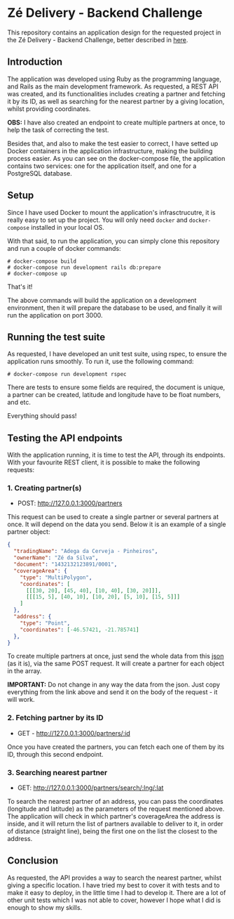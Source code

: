 # Zé Delivery - Backend Challenge

This repository contains an application design for the requested project in the Zé Delivery - Backend Challenge, better described in [here](https://github.com/ZXVentures/ze-code-challenges/blob/master/backend.md).

## Introduction

The application was developed using Ruby as the programming language, and Rails as the main development framework. As requested, a REST API was created, and its functionalities includes creating a partner and fetching it by its ID, as well as searching for the nearest partner by a giving location, whilst providing coordinates.

**OBS:** I have also created an endpoint to create multiple partners at once, to help the task of correcting the test.

Besides that, and also to make the test easier to correct, I have setted up Docker containers in the application infrastructure, making the building process easier. As you can see on the docker-compose file, the application contains two services: one for the application itself, and one for a PostgreSQL database.

## Setup

Since I have used Docker to mount the application's infrasctrucutre, it is really easy to set up the project. You will only need `docker` and `docker-compose` installed in your local OS.

With that said, to run the application, you can simply clone this repository and run a couple of docker commands:

```
# docker-compose build
# docker-compose run development rails db:prepare
# docker-compose up
```

That's it!

The above commands will build the application on a development environment, then it will prepare the database to be used, and finally it will run the application on port 3000.

## Running the test suite

As requested, I have developed an unit test suite, using rspec, to ensure the application runs smoothly. To run it, use the following command:

```
# docker-compose run development rspec
```

There are tests to ensure some fields are required, the document is unique, a partner can be created, latitude and longitude have to be float numbers, and etc.

Everything should pass!

## Testing the API endpoints

With the application running, it is time to test the API, through its endpoints. With your favourite REST client, it is possible to make the following requests:

### 1. Creating partner(s)

- POST: http://127.0.0.1:3000/partners

This request can be used to create a single partner or several partners at once. It will depend on the data you send. Below it is an example of a single partner object:

```json
{
  "tradingName": "Adega da Cerveja - Pinheiros",
  "ownerName": "Zé da Silva",
  "document": "1432132123891/0001",
  "coverageArea": { 
    "type": "MultiPolygon", 
    "coordinates": [
      [[[30, 20], [45, 40], [10, 40], [30, 20]]], 
      [[[15, 5], [40, 10], [10, 20], [5, 10], [15, 5]]]
    ]
  },
  "address": { 
    "type": "Point",
    "coordinates": [-46.57421, -21.785741]
  },
}
```

To create multiple partners at once, just send the whole data from this [json](https://github.com/ZXVentures/ze-code-challenges/blob/master/files/pdvs.json) (as it is), via the same POST request. It will create a partner for each object in the array.

**IMPORTANT:** Do not change in any way the data from the json. Just copy everything from the link above and send it on the body of the request - it will work.

### 2. Fetching partner by its ID

- GET - http://127.0.0.1:3000/partners/:id

Once you have created the partners, you can fetch each one of them by its ID, through this second endpoint.

### 3. Searching nearest partner

- GET: http://127.0.0.1:3000/partners/search/:lng/:lat

To search the nearest partner of an address, you can pass the coordinates (longitude and latitude) as the parameters of the request mentioned above. The application will check in which partner's coverageArea the address is inside, and it will return the list of partners available to deliver to it, in order of distance (straight line), being the first one on the list the closest to the address.

## Conclusion

As requested, the API provides a way to search the nearest partner, whilst giving a specific location. I have tried my best to cover it with tests and to make it easy to deploy, in the little time I had to develop it. There are a lot of other unit tests which I was not able to cover, however I hope what I did is enough to show my skills.

